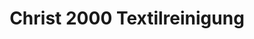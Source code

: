 ---
title: "Christ 2000 Textilreinigung"
url: /muenchen/christ-2000-textilreinigung/
shop: Wäscherei
---